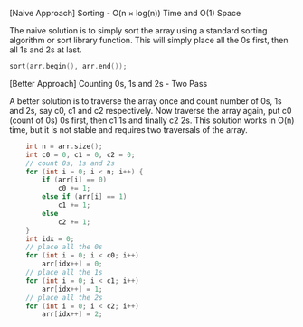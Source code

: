 <p>[Naive Approach] Sorting - O(n × log(n)) Time and O(1) Space

The naive solution is to simply sort the array using a standard sorting algorithm or sort library function. This will simply place all the 0s first, then all 1s and 2s at last.</p>

```cpp
sort(arr.begin(), arr.end());
```

<p>[Better Approach] Counting 0s, 1s and 2s - Two Pass

A better solution is to traverse the array once and count number of 0s, 1s and 2s, say c0, c1 and c2 respectively. Now traverse the array again, put c0 (count of 0s) 0s first, then c1 1s and finally c2 2s. This solution works in O(n) time, but it is not stable and requires two traversals of the array.</p>

```cpp
    int n = arr.size();
    int c0 = 0, c1 = 0, c2 = 0;
    // count 0s, 1s and 2s
    for (int i = 0; i < n; i++) {
        if (arr[i] == 0)
            c0 += 1;
        else if (arr[i] == 1)
            c1 += 1;
        else
            c2 += 1;
    }
    int idx = 0;
    // place all the 0s
    for (int i = 0; i < c0; i++)
        arr[idx++] = 0;
    // place all the 1s
    for (int i = 0; i < c1; i++)
        arr[idx++] = 1;
    // place all the 2s
    for (int i = 0; i < c2; i++)
        arr[idx++] = 2;
